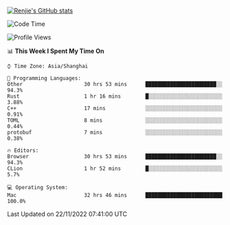 [![Renjie's GitHub stats](https://github-readme-stats.vercel.app/api?username=liurenjie1024&show_icons=true&theme=chartreuse-dark)](https://github.com/anuraghazra/github-readme-stats)

<!--START_SECTION:waka-->
![Code Time](http://img.shields.io/badge/Code%20Time-362%20hrs%2046%20mins-blue)

![Profile Views](http://img.shields.io/badge/Profile%20Views-23-blue)

📊 **This Week I Spent My Time On** 

```text
⌚︎ Time Zone: Asia/Shanghai

💬 Programming Languages: 
Other                    30 hrs 53 mins      ███████████████████████░░   94.3% 
Rust                     1 hr 16 mins        █░░░░░░░░░░░░░░░░░░░░░░░░   3.88% 
C++                      17 mins             ░░░░░░░░░░░░░░░░░░░░░░░░░   0.91% 
TOML                     8 mins              ░░░░░░░░░░░░░░░░░░░░░░░░░   0.44% 
protobuf                 7 mins              ░░░░░░░░░░░░░░░░░░░░░░░░░   0.38%

🔥 Editors: 
Browser                  30 hrs 53 mins      ███████████████████████░░   94.3% 
CLion                    1 hr 52 mins        █░░░░░░░░░░░░░░░░░░░░░░░░   5.7%

💻 Operating System: 
Mac                      32 hrs 46 mins      █████████████████████████   100.0%

```


 Last Updated on 22/11/2022 07:41:00 UTC
<!--END_SECTION:waka-->

